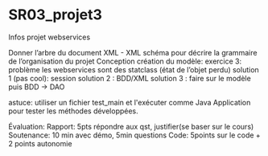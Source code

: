 # SR03_projet3

Infos projet webservices

Donner l’arbre du document XML - XML schéma pour décrire la grammaire de l’organisation du projet
Conception création du modèle:
exercice 3: problème les webservices sont des statclass (état de l’objet perdu)
solution 1 (pas cool): session
solution 2 : BDD/XML 
solution 3 : faire sur le modèle puis BDD -> DAO

astuce: utiliser un fichier test_main et l'exécuter comme Java Application pour tester les méthodes développées.

Évaluation:
	Rapport: 5pts répondre aux qst, justifier(se baser sur le cours)
	Soutenance: 10 min avec démo, 5min questions
           Code: 5points sur le code + 2 points autonomie
